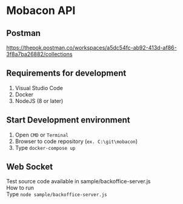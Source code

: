 # Mobacon API

## Postman

https://thepok.postman.co/workspaces/a5dc54fc-ab92-413d-af86-3f8a7ba26882/collections

## Requirements for development
1. Visual Studio Code
2. Docker
3. NodeJS (8 or later)


## Start Development environment
1. Open `CMD` or `Terminal`
2. Browser to code repository (`ex. C:\git\mobacon`)
3. Type `docker-compose up`

## Web Socket
Test source code available in sample/backoffice-server.js\
How to run\
Type `node sample/backoffice-server.js`
